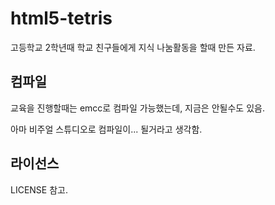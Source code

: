 # html5-tetris

고등학교 2학년때 학교 친구들에게 지식 나눔활동을 할때 만든 자료.

## 컴파일
교육을 진행할때는 emcc로 컴파일 가능했는데, 지금은 안될수도 있음.

아마 비주얼 스튜디오로 컴파일이... 될거라고 생각함.

## 라이선스
LICENSE 참고.
